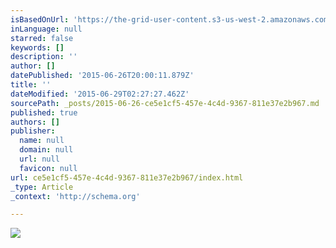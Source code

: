 ```yaml
---
isBasedOnUrl: 'https://the-grid-user-content.s3-us-west-2.amazonaws.com/519258c5-4ce2-4342-8fab-46c6606e43a4.jpg'
inLanguage: null
starred: false
keywords: []
description: ''
author: []
datePublished: '2015-06-26T20:00:11.879Z'
title: ''
dateModified: '2015-06-29T02:27:27.462Z'
sourcePath: _posts/2015-06-26-ce5e1cf5-457e-4c4d-9367-811e37e2b967.md
published: true
authors: []
publisher:
  name: null
  domain: null
  url: null
  favicon: null
url: ce5e1cf5-457e-4c4d-9367-811e37e2b967/index.html
_type: Article
_context: 'http://schema.org'

---
```

![](https://the-grid-user-content.s3-us-west-2.amazonaws.com/519258c5-4ce2-4342-8fab-46c6606e43a4.jpg)